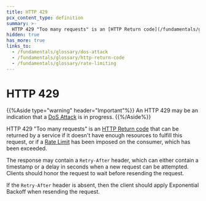 ```yaml
---
title: HTTP 429
pcx_content_type: definition
summary: >-
  HTTP 429 "Too many requests" is an [HTTP Return code](/fundamentals/glossary/#http-return-code) that can be returned by a service if it doesn't have enough resources to fulfill this request, or if a [Rate Limit](/fundamentals/glossary/#rate-limiting) has been imposed on the consumer, which has been exceeded. An HTTP 429 may be an indication that a [DoS Attack](/fundamentals/glossary/dos-attack) is in progress.
hidden: true
has_more: true
links_to:
  - /fundamentals/glossary/dos-attack
  - /fundamentals/glossary/http-return-code
  - /fundamentals/glossary/rate-limiting
---
```


# HTTP 429

{{%Aside type="warning" header="Important"%}}
An HTTP 429 may be an indication that a [DoS Attack](/fundamentals/glossary/dos-attack) is in progress.
{{%/Aside%}}

HTTP 429 "Too many requests" is an [HTTP Return code](/fundamentals/glossary/http-return-code) that can be returned by a service if it doesn't have enough resources to fulfill this request, or if a [Rate Limit](/fundamentals/glossary/rate-limiting) has been imposed on the consumer, which has been exceeded.

The response may contain a `Retry-After` header, which can either contain a timestamp or a delay in seconds when a new request can be attempted. Clients should honor the request to wait before resending the request.

If the `Retry-After` header is absent, then the client should apply Exponential Backoff when resending the request.
